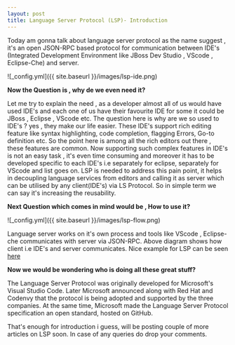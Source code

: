 ```yaml
---
layout: post
title: Language Server Protocol (LSP)- Introduction
---
```


Today am gonna talk about language server protocol as the name suggest , it's an open JSON-RPC based protocol for communication between IDE's 
(Integrated Development Environment like JBoss Dev Studio , VScode , Eclipse-Che) and server.

![_config.yml]({{ site.baseurl }}/images/lsp-ide.png)


**Now the Question is , why de we even need it?**


Let me try to explain the need , as a developer almost all of us would have used IDE's and each one of us have their favourite IDE for some it 
could be JBoss , Eclipse , VScode etc. The question here is why are we so used to IDE's ? yes , they make our life easier. These IDE's support 
rich editing feature like syntax highlighting, code completion, flagging Errors, Go-to definition etc. So the point here is among all the rich 
editors out there , these features are common. Now supporting such complex features in IDE's is not an easy task , it's even time consuming and 
moreover it has to be developed specific to each IDE's i.e separately for eclipse, separately for VScode and list goes on. LSP is needed to 
address this pain point, it helps in decoupling language services from editors and calling it as server which can be utilised by any client(IDE's) 
via LS Protocol. So in simple term we can say it's increasing the reusability.

**Next Question which comes in mind would be , How to use it?**


![_config.yml]({{ site.baseurl }}/images/lsp-flow.png)

Language server works on it's own process and tools like VScode , Eclipse-che communicates with server via JSON-RPC. Above diagram shows how client
i.e IDE's and server communicates. Nice example for LSP can be seen [here](https://code.visualstudio.com/docs/extensions/example-language-server)

**Now we would be wondering who is doing all these great stuff?**

The Language Server Protocol was originally developed for Microsoft's Visual Studio Code. Later Microsoft announced along with Red Hat and Codenvy that the protocol is being adopted and supported by the three companies. At the same time, Microsoft made the Language Server Protocol specification an open standard, hosted on GitHub.

That's enough for introduction i guess, will be posting couple of more articles on LSP soon. In case of any queries do drop your comments.